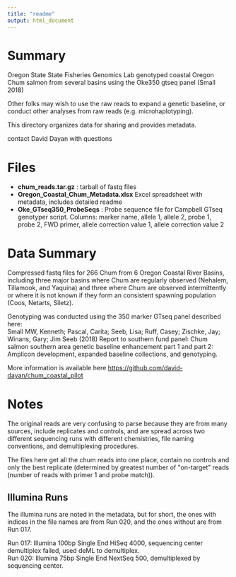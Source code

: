 ```yaml
---
title: "readme"
output: html_document
---
```


# Summary 

Oregon State State Fisheries Genomics Lab genotyped coastal Oregon Chum salmon from several basins using the Oke350 gtseq panel (Small 2018)

Other folks may wish to use the raw reads to expand a genetic baseline, or conduct other analyses from raw reads (e.g. microhaplotyping). 

This directory organizes data for sharing and provides metadata.

contact David Dayan with questions 

# Files 

* __chum_reads.tar.gz__ : tarball of fastq files  
* __Oregon_Coastal_Chum_Metadata.xlsx__  Excel spreadsheet with metadata, includes detailed readme  
* __Oke_GTseq350_ProbeSeqs__ : Probe sequence file for Campbell GTseq genotyper script. Columns: marker name, allele 1, allele 2, probe 1, probe 2, FWD primer, allele correction value 1, allele correction value 2  

# Data Summary

Compressed fastq files for 266 Chum from 6 Oregon Coastal River Basins, including three major basins where Chum are regularly observed (Nehalem, Tillamook, and Yaquina) and three where Chum are observed intermittently or where it is not known if they form an consistent spawning population (Coos, Netarts, Siletz). 

Genotyping was conducted using the 350 marker GTseq panel described here:  
Small MW, Kenneth; Pascal, Carita; Seeb, Lisa; Ruff, Casey; Zischke, Jay; Winans, Gary; Jim Seeb (2018) Report to southern fund panel: Chum salmon southern area genetic baseline enhancement part 1 and part 2: Amplicon development, expanded baseline collections, and genotyping.

More information is available here https://github.com/david-dayan/chum_coastal_pilot

# Notes

The original reads are very confusing to parse because they are from many sources, include replicates and controls, and are spread across two different sequencing runs with different chemistries, file naming conventions, and demultiplexing procedures. 

The files here get all the chum reads into one place, contain no controls and only the best replicate (determined by greatest number of "on-target" reads (number of reads with primer 1 and probe match)).


## Illumina Runs
The illumina runs are noted in the metadata, but for short, the ones with indices in the file names are from Run 020, and the ones without are from Run 017.

Run 017: Illumina 100bp Single End HiSeq 4000, sequencing center demultiplex failed, used deML to demultiplex. 	  
Run 020: Illumina 75bp Single End NextSeq 500, demultiplexed by sequencing center.  